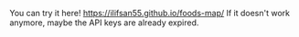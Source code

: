 You can try it here!
https://ilifsan55.github.io/foods-map/
If it doesn't work anymore, 
maybe the API keys are already expired.
